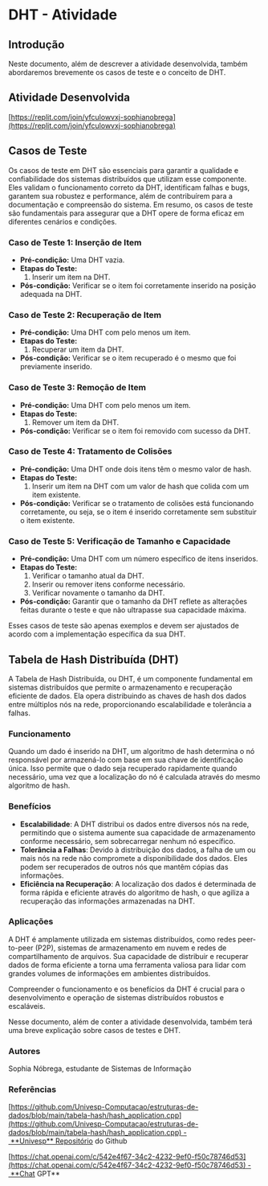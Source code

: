 # DHT - Atividade

## Introdução

Neste documento, além de descrever a atividade desenvolvida, também abordaremos brevemente os casos de teste e o conceito de DHT.

## Atividade Desenvolvida

[https://replit.com/join/yfculowvxj-sophianobrega](https://replit.com/join/yfculowvxj-sophianobrega)

## Casos de Teste

Os casos de teste em DHT são essenciais para garantir a qualidade e confiabilidade dos sistemas distribuídos que utilizam esse componente. Eles validam o funcionamento correto da DHT, identificam falhas e bugs, garantem sua robustez e performance, além de contribuírem para a documentação e compreensão do sistema. Em resumo, os casos de teste são fundamentais para assegurar que a DHT opere de forma eficaz em diferentes cenários e condições.

### Caso de Teste 1: Inserção de Item

- **Pré-condição:** Uma DHT vazia.
- **Etapas do Teste:**
    1. Inserir um item na DHT.
- **Pós-condição:** Verificar se o item foi corretamente inserido na posição adequada na DHT.

### Caso de Teste 2: Recuperação de Item

- **Pré-condição:** Uma DHT com pelo menos um item.
- **Etapas do Teste:**
    1. Recuperar um item da DHT.
- **Pós-condição:** Verificar se o item recuperado é o mesmo que foi previamente inserido.

### Caso de Teste 3: Remoção de Item

- **Pré-condição:** Uma DHT com pelo menos um item.
- **Etapas do Teste:**
    1. Remover um item da DHT.
- **Pós-condição:** Verificar se o item foi removido com sucesso da DHT.

### Caso de Teste 4: Tratamento de Colisões

- **Pré-condição:** Uma DHT onde dois itens têm o mesmo valor de hash.
- **Etapas do Teste:**
    1. Inserir um item na DHT com um valor de hash que colida com um item existente.
- **Pós-condição:** Verificar se o tratamento de colisões está funcionando corretamente, ou seja, se o item é inserido corretamente sem substituir o item existente.

### Caso de Teste 5: Verificação de Tamanho e Capacidade

- **Pré-condição:** Uma DHT com um número específico de itens inseridos.
- **Etapas do Teste:**
    1. Verificar o tamanho atual da DHT.
    2. Inserir ou remover itens conforme necessário.
    3. Verificar novamente o tamanho da DHT.
- **Pós-condição:** Garantir que o tamanho da DHT reflete as alterações feitas durante o teste e que não ultrapasse sua capacidade máxima.

Esses casos de teste são apenas exemplos e devem ser ajustados de acordo com a implementação específica da sua DHT. 

## Tabela de Hash Distribuída (DHT)

A Tabela de Hash Distribuída, ou DHT, é um componente fundamental em sistemas distribuídos que permite o armazenamento e recuperação eficiente de dados. Ela opera distribuindo as chaves de hash dos dados entre múltiplos nós na rede, proporcionando escalabilidade e tolerância a falhas.

### Funcionamento

Quando um dado é inserido na DHT, um algoritmo de hash determina o nó responsável por armazená-lo com base em sua chave de identificação única. Isso permite que o dado seja recuperado rapidamente quando necessário, uma vez que a localização do nó é calculada através do mesmo algoritmo de hash.

### Benefícios

- **Escalabilidade**: A DHT distribui os dados entre diversos nós na rede, permitindo que o sistema aumente sua capacidade de armazenamento conforme necessário, sem sobrecarregar nenhum nó específico.
- **Tolerância a Falhas**: Devido à distribuição dos dados, a falha de um ou mais nós na rede não compromete a disponibilidade dos dados. Eles podem ser recuperados de outros nós que mantêm cópias das informações.
- **Eficiência na Recuperação**: A localização dos dados é determinada de forma rápida e eficiente através do algoritmo de hash, o que agiliza a recuperação das informações armazenadas na DHT.

### Aplicações

A DHT é amplamente utilizada em sistemas distribuídos, como redes peer-to-peer (P2P), sistemas de armazenamento em nuvem e redes de compartilhamento de arquivos. Sua capacidade de distribuir e recuperar dados de forma eficiente a torna uma ferramenta valiosa para lidar com grandes volumes de informações em ambientes distribuídos.

Compreender o funcionamento e os benefícios da DHT é crucial para o desenvolvimento e operação de sistemas distribuídos robustos e escaláveis.

Nesse documento, além de conter a atividade desenvolvida, também terá uma breve explicação sobre casos de testes e DHT.

### Autores

Sophia Nóbrega, estudante de Sistemas de Informação

### Referências

[https://github.com/Univesp-Computacao/estruturas-de-dados/blob/main/tabela-hash/hash_application.cpp](https://github.com/Univesp-Computacao/estruturas-de-dados/blob/main/tabela-hash/hash_application.cpp) - **Univesp** Repositório do Github

[https://chat.openai.com/c/542e4f67-34c2-4232-9ef0-f50c78746d53](https://chat.openai.com/c/542e4f67-34c2-4232-9ef0-f50c78746d53) - **Chat GPT**

